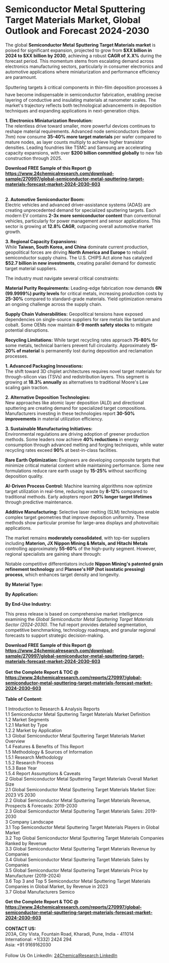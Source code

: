 <h1>Semiconductor Metal Sputtering Target Materials Market, Global Outlook and Forecast 2024-2030</h1><p>The global <strong>Semiconductor Metal Sputtering Target Materials market</strong> is poised for significant expansion, projected to grow from <strong>$XX billion in 2024 to $XX billion by 2030</strong>, achieving a robust <strong>CAGR of X.X%</strong> during the forecast period. This momentum stems from escalating demand across electronics manufacturing sectors, particularly in consumer electronics and automotive applications where miniaturization and performance efficiency are paramount.</p><p>Sputtering targets â critical components in thin-film deposition processes â have become indispensable in semiconductor fabrication, enabling precise layering of conductive and insulating materials at nanometer scales. The market's trajectory reflects both technological advancements in deposition techniques and expanding applications in next-generation chips.</p><p><strong>1. Electronics Miniaturization Revolution:</strong><br>
The relentless drive toward smaller, more powerful devices continues to reshape material requirements. Advanced node semiconductors (below 7nm) now consume <strong>35-40% more target materials</strong> per wafer compared to mature nodes, as layer counts multiply to achieve higher transistor densities. Leading foundries like TSMC and Samsung are accelerating capacity expansions, with over <strong>$200 billion committed globally</strong> to new fab construction through 2025.</p><div><b>Download FREE Sample of this Report @ 
            <a href="https://www.24chemicalresearch.com/download-sample/270997/global-semiconductor-metal-sputtering-target-materials-forecast-market-2024-2030-603">
            https://www.24chemicalresearch.com/download-sample/270997/global-semiconductor-metal-sputtering-target-materials-forecast-market-2024-2030-603</a></b></div><br><p><strong>2. Automotive Semiconductor Boom:</strong><br>
Electric vehicles and advanced driver-assistance systems (ADAS) are creating unprecedented demand for specialized sputtering targets. Each modern EV contains <strong>2-3x more semiconductor content</strong> than conventional vehicles, particularly for power management and sensor applications. This sector is growing at <strong>12.8% CAGR</strong>, outpacing overall automotive market growth.</p><p><strong>3. Regional Capacity Expansions:</strong><br>
While <strong>Taiwan, South Korea, and China</strong> dominate current production, geopolitical forces are driving <strong>North America and Europe</strong> to rebuild semiconductor supply chains. The U.S. CHIPS Act alone has catalyzed <strong>$52.7 billion in new investments</strong>, creating parallel demand for domestic target material suppliers.</p><p>The industry must navigate several critical constraints:</p><p><strong>Material Purity Requirements:</strong> Leading-edge fabrication now demands <strong>6N (99.9999%) purity levels</strong> for critical metals, increasing production costs by <strong>25-30%</strong> compared to standard-grade materials. Yield optimization remains an ongoing challenge across the supply chain.</p><p><strong>Supply Chain Vulnerabilities:</strong> Geopolitical tensions have exposed dependencies on single-source suppliers for rare metals like tantalum and cobalt. Some OEMs now maintain <strong>6-9 month safety stocks</strong> to mitigate potential disruptions.</p><p><strong>Recycling Limitations:</strong> While target recycling rates approach <strong>75-80%</strong> for some metals, technical barriers prevent full circularity. Approximately <strong>15-20% of material</strong> is permanently lost during deposition and reclamation processes.</p><p><strong>1. Advanced Packaging Innovations:</strong><br>
The shift toward 3D chiplet architectures requires novel target materials for through-silicon vias (TSVs) and redistribution layers. This segment is growing at <strong>18.3% annually</strong> as alternatives to traditional Moore's Law scaling gain traction.</p><p><strong>2. Alternative Deposition Technologies:</strong><br>
New approaches like atomic layer deposition (ALD) and directional sputtering are creating demand for specialized target compositions. Manufacturers investing in these technologies report <strong>30-50% improvements</strong> in material utilization efficiency.</p><p><strong>3. Sustainable Manufacturing Initiatives:</strong><br>
Environmental regulations are driving adoption of greener production methods. Some leaders now achieve <strong>40% reductions</strong> in energy consumption through advanced melting and forging techniques, while water recycling rates exceed <strong>90%</strong> at best-in-class facilities.</p><p><strong>Rare Earth Optimization:</strong> Engineers are developing composite targets that minimize critical material content while maintaining performance. Some new formulations reduce rare earth usage by <strong>15-25%</strong> without sacrificing deposition quality.</p><p><strong>AI-Driven Process Control:</strong> Machine learning algorithms now optimize target utilization in real-time, reducing waste by <strong>8-12%</strong> compared to traditional methods. Early adopters report <strong>20% longer target lifetimes</strong> through predictive maintenance.</p><p><strong>Additive Manufacturing:</strong> Selective laser melting (SLM) techniques enable complex target geometries that improve deposition uniformity. These methods show particular promise for large-area displays and photovoltaic applications.</p><p>The market remains <strong>moderately consolidated</strong>, with top-tier suppliers including <strong>Materion, JX Nippon Mining &amp; Metals, and Hitachi Metals</strong> controlling approximately <strong>55-60%</strong> of the high-purity segment. However, regional specialists are gaining share through:</p><p>Notable competitive differentiators include <strong>Nippon Mining's patented grain refinement technology</strong> and <strong>Plansee's HIP (hot isostatic pressing) process</strong>, which enhances target density and longevity.</p><p><strong>By Material Type:</strong></p><p><strong>By Application:</strong></p><p><strong>By End-Use Industry:</strong></p><p>This press release is based on comprehensive market intelligence examining the <em>Global Semiconductor Metal Sputtering Target Materials Sector (2024-2030)</em>. The full report provides detailed segmentation, competitive benchmarking, technology roadmaps, and granular regional forecasts to support strategic decision-making.</p><div><b>Download FREE Sample of this Report @ 
            <a href="https://www.24chemicalresearch.com/download-sample/270997/global-semiconductor-metal-sputtering-target-materials-forecast-market-2024-2030-603">
            https://www.24chemicalresearch.com/download-sample/270997/global-semiconductor-metal-sputtering-target-materials-forecast-market-2024-2030-603</a></b></div><br><div><b>Get the Complete Report & TOC @ 
            <a href="https://www.24chemicalresearch.com/reports/270997/global-semiconductor-metal-sputtering-target-materials-forecast-market-2024-2030-603">
            https://www.24chemicalresearch.com/reports/270997/global-semiconductor-metal-sputtering-target-materials-forecast-market-2024-2030-603</a></b></div><br>
            <b>Table of Content:</b><p>1 Introduction to Research & Analysis Reports<br />
    1.1 Semiconductor Metal Sputtering Target Materials Market Definition<br />
    1.2 Market Segments<br />
        1.2.1 Market by Type<br />
        1.2.2 Market by Application<br />
    1.3 Global Semiconductor Metal Sputtering Target Materials Market Overview<br />
    1.4 Features & Benefits of This Report<br />
    1.5 Methodology & Sources of Information<br />
        1.5.1 Research Methodology<br />
        1.5.2 Research Process<br />
        1.5.3 Base Year<br />
        1.5.4 Report Assumptions & Caveats<br />
2 Global Semiconductor Metal Sputtering Target Materials Overall Market Size<br />
    2.1 Global Semiconductor Metal Sputtering Target Materials Market Size: 2023 VS 2030<br />
    2.2 Global Semiconductor Metal Sputtering Target Materials Revenue, Prospects & Forecasts: 2019-2030<br />
    2.3 Global Semiconductor Metal Sputtering Target Materials Sales: 2019-2030<br />
3 Company Landscape<br />
    3.1 Top Semiconductor Metal Sputtering Target Materials Players in Global Market<br />
    3.2 Top Global Semiconductor Metal Sputtering Target Materials Companies Ranked by Revenue<br />
    3.3 Global Semiconductor Metal Sputtering Target Materials Revenue by Companies<br />
    3.4 Global Semiconductor Metal Sputtering Target Materials Sales by Companies<br />
    3.5 Global Semiconductor Metal Sputtering Target Materials Price by Manufacturer (2019-2024)<br />
    3.6 Top 3 and Top 5 Semiconductor Metal Sputtering Target Materials Companies in Global Market, by Revenue in 2023<br />
    3.7 Global Manufacturers Semico</p><div><b>Get the Complete Report & TOC @ 
            <a href="https://www.24chemicalresearch.com/reports/270997/global-semiconductor-metal-sputtering-target-materials-forecast-market-2024-2030-603">
            https://www.24chemicalresearch.com/reports/270997/global-semiconductor-metal-sputtering-target-materials-forecast-market-2024-2030-603</a></b></div><br><b>CONTACT US:</b><br>
            203A, City Vista, Fountain Road, Kharadi, Pune, India - 411014<br>
            International: +1(332) 2424 294<br>
            Asia: +91 9169162030 <br><br>
            Follow Us On LinkedIn: <a href="https://www.linkedin.com/company/24chemicalresearch/">24ChemicalResearch LinkedIn</a>